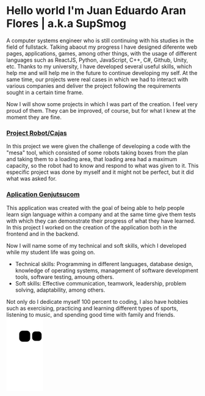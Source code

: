 # Hello world I'm Juan Eduardo Aran Flores | a.k.a SupSmog

A computer systems engineer who is still continuing with his studies in the field of fullstack. Talking abaout my progress I have designed diferente web pages, applications, games, among other things, with the usage of different languages such as ReactJS, Python, JavaScript, C++, C#, Github, Unity, etc. Thanks to my university, I have developed several useful skills, which help me and will help me in the future to continue developing my self. At the same time, our projects were real cases in which we had to interact with various companies and deliver the project following the requirements sought in a certain time frame.

Now I will show some projects in which I was part of the creation. I feel very proud of them. They can be improved, of course, but for what I knew at the moment they are fine.

### [Project Robot/Cajas](https://github.com/EduardoAran/robot_cajas)

In this project we were given the challenge of developing a code with the "mesa" tool, which consisted of some robots taking boxes from the plan and taking them to a loading area, that loading area had a maximum capacity, so the robot had to know and respond to what was given to it. This especific project was done by myself and it might not be perfect, but it did what was asked for.

### [Aplication Genjutsucom](https://github.com/EduardoAran/Aplicacion_GenJutsucom)

This application was created with the goal of being able to help people learn sign language within a company and at the same time give them tests with which they can demonstrate their progress of what they have learned. In this project I worked on the creation of the application both in the frontend and in the backend.

Now I will name some of my technical and soft skills, which I developed while my student life was going on.

- Technical skills: Programming in different languages, database design, knowledge of operating systems, management of software development tools, software testing, amoung others.
- Soft skills: Effective communication, teamwork, leadership, problem solving, adaptability, among others.

Not only do I dedicate myself 100 percent to coding, I also have hobbies such as exercising, practicing and learning different types of sports, listening to music, and spending good time with family and friends.
![Snake animation](https://github.com/rafaballerini/rafaballerini/blob/output/github-contribution-grid-snake.svg)

